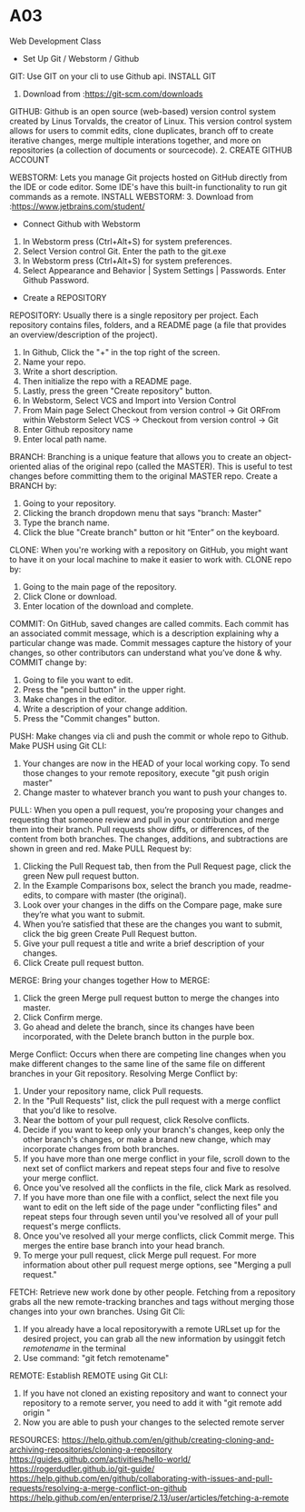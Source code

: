 # A03
Web Development Class


- Set Up Git / Webstorm / Github

GIT: Use GIT on your cli to use Github api.
INSTALL GIT
1. Download from :https://git-scm.com/downloads

GITHUB: Github is an open source (web-based) version control system created by Linus Torvalds, the creator of Linux. This version control system allows for users to commit edits, clone duplicates, branch off to create iterative changes, merge multiple interations together, and more on repositories (a collection of documents or sourcecode).
2. CREATE GITHUB ACCOUNT

WEBSTORM: Lets you manage Git projects hosted on GitHub directly from the IDE or code editor. Some IDE's have this built-in functionality to run git commands as a remote.
INSTALL WEBSTORM:
3. Download from :https://www.jetbrains.com/student/


- Connect Github with Webstorm

1. In Webstorm press (Ctrl+Alt+S) for system preferences.
2. Select Version control Git. Enter the path to the git.exe
3. In Webstorm press (Ctrl+Alt+S) for system preferences.
4. Select Appearance and Behavior | System Settings | Passwords. Enter Github Password.


- Create a REPOSITORY

REPOSITORY: Usually there is a single repository per project. Each repository contains files, folders, and a README page (a file that provides an overview/description of the project).
1. In Github, Click the "+" in the top right of the screen.
2. Name your repo.
3. Write a short description.
4. Then initialize the repo with a README page.
5. Lastly, press the green "Create repository" button.
6. In Webstorm, Select VCS and Import into Version Control
7. From Main page Select Checkout from version control -> Git  ORFrom within Webstorm Select VCS -> Checkout from version control -> Git
8. Enter Github repository name
9. Enter local path name.


BRANCH: Branching is a unique feature that allows you to create an object-oriented alias of the original repo (called the MASTER). This is useful to test changes before committing them to the original MASTER repo.
Create a BRANCH by:
1. Going to your repository.
2. Clicking the branch dropdown menu that says "branch: Master"
3. Type the branch name.
4. Click the blue "Create branch" button or hit “Enter” on the keyboard.


CLONE: When you're working with a repository on GitHub, you might want to have it on your local machine to make it easier to work with.
CLONE repo by:
1. Going to the main page of the repository.
2. Click Clone or download.
3. Enter location of the download and complete.


COMMIT: On GitHub, saved changes are called commits. Each commit has an associated commit message, which is a description explaining why a particular change was made. Commit messages capture the history of your changes, so other contributors can understand what you’ve done & why.
COMMIT change by:
1. Going to file you want to edit.
2. Press the "pencil button" in the upper right.
3. Make changes in the editor.
4. Write a description of your change addition.
5. Press the "Commit changes" button.


PUSH: Make changes via cli and push the commit or whole repo to Github.
Make PUSH using Git CLI:
1. Your changes are now in the HEAD of your local working copy. To send those changes to your remote repository, execute
"git push origin master"
2. Change master to whatever branch you want to push your changes to.


PULL: When you open a pull request, you’re proposing your changes and requesting that someone review and pull in your contribution and merge them into their branch. Pull requests show diffs, or differences, of the content from both branches. The changes, additions, and subtractions are shown in green and red.
Make PULL Request by:
1. Clicking the  Pull Request tab, then from the Pull Request page, click the green New pull request button.
2. In the Example Comparisons box, select the branch you made, readme-edits, to compare with master (the original).
3. Look over your changes in the diffs on the Compare page, make sure they’re what you want to submit.
4. When you’re satisfied that these are the changes you want to submit, click the big green Create Pull Request button.
5. Give your pull request a title and write a brief description of your changes.
6. Click Create pull request button.


MERGE: Bring your changes together
How to MERGE:
1. Click the green Merge pull request button to merge the changes into master.
2. Click Confirm merge.
3. Go ahead and delete the branch, since its changes have been incorporated, with the Delete branch button in the purple box.


Merge Conflict: Occurs when there are competing line changes when you make different changes to the same line of the same file on different branches in your Git repository.
Resolving Merge Conflict by:
1. Under your repository name, click  Pull requests.
2. In the "Pull Requests" list, click the pull request with a merge conflict that you'd like to resolve.
3. Near the bottom of your pull request, click Resolve conflicts.
4. Decide if you want to keep only your branch's changes, keep only the other branch's changes, or make a brand new change, which may incorporate changes from both branches.
5. If you have more than one merge conflict in your file, scroll down to the next set of conflict markers and repeat steps four and five to resolve your merge conflict.
6. Once you've resolved all the conflicts in the file, click Mark as resolved.
7. If you have more than one file with a conflict, select the next file you want to edit on the left side of the page under "conflicting files" and repeat steps four through seven until you've resolved all of your pull request's merge conflicts.
8. Once you've resolved all your merge conflicts, click Commit merge. This merges the entire base branch into your head branch.
9. To merge your pull request, click Merge pull request. For more information about other pull request merge options, see "Merging a pull request."


FETCH: Retrieve new work done by other people. Fetching from a repository grabs all the new remote-tracking branches and tags without merging those changes into your own branches.
Using Git Cli:
1. If you already have a local repositorywith a remote URLset up for the desired project, you can grab all the new information by usinggit fetch *remotename* in the terminal
2. Use command: "git fetch remotename"


REMOTE: 
Establish REMOTE using Git CLI:
1. If you have not cloned an existing repository and want to connect your repository to a remote server, you need to add it with
"git remote add origin <server>"
2. Now you are able to push your changes to the selected remote server

 
RESOURCES:
https://help.github.com/en/github/creating-cloning-and-archiving-repositories/cloning-a-repository
https://guides.github.com/activities/hello-world/
https://rogerdudler.github.io/git-guide/
https://help.github.com/en/github/collaborating-with-issues-and-pull-requests/resolving-a-merge-conflict-on-github
https://help.github.com/en/enterprise/2.13/user/articles/fetching-a-remote
